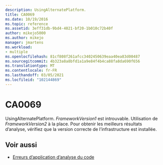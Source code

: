 ```yaml
---
description: UsingAlternatePlatform.
title: CA0069
ms.date: 10/19/2016
ms.topic: reference
ms.assetid: 3eff31db-9bd4-4021-bf20-1b010c72b40f
author: mikejo5000
ms.author: mikejo
manager: jmartens
ms.workload:
- multiple
ms.openlocfilehash: 81cf808f261afcc3402450639eaa40ea83d00487
ms.sourcegitcommit: 4b323a8a8bfd1a1a9e84f4b4ca88fa8da690f656
ms.translationtype: MT
ms.contentlocale: fr-FR
ms.lasthandoff: 03/05/2021
ms.locfileid: "102144869"
---
```

# <a name="ca0069"></a>CA0069

UsingAlternatePlatform. *FrameworkVersion1* est introuvable. Utilisation de *FrameworkVersion2* à la place. Pour obtenir les meilleurs résultats d’analyse, vérifiez que la version correcte de l’infrastructure est installée.

## <a name="see-also"></a>Voir aussi

- [Erreurs d’application d’analyse du code](../code-quality/code-analysis-application-errors.md)
